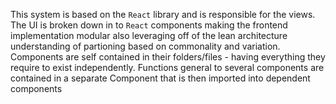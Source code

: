 This system is based on the `React` library and is responsible for the views. The UI is broken down in to `React` components making the frontend implementation modular also leveraging off of the lean architecture understanding of partioning based on commonality and variation. Components are self contained in their folders/files - having everything they require to exist independently. Functions general to several components are contained in a separate Component that is then imported into dependent components
